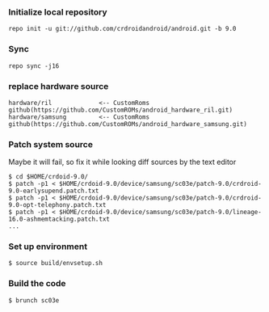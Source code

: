 
### Initialize local repository
```
repo init -u git://github.com/crdroidandroid/android.git -b 9.0
```
### Sync
```
repo sync -j16
```
### replace hardware source
```
hardware/ril             <-- CustomRoms github(https://github.com/CustomROMs/android_hardware_ril.git)
hardware/samsung         <-- CustomRoms github(https://github.com/CustomROMs/android_hardware_samsung.git)
```
### Patch system source
Maybe it will fail, so fix it while looking diff sources by the text editor
```
$ cd $HOME/crdoid-9.0/
$ patch -p1 < $HOME/crdoid-9.0/device/samsung/sc03e/patch-9.0/crdroid-9.0-earlysupend.patch.txt
$ patch -p1 < $HOME/crdoid-9.0/device/samsung/sc03e/patch-9.0/crdroid-9.0-opt-telephony.patch.txt
$ patch -p1 < $HOME/crdoid-9.0/device/samsung/sc03e/patch-9.0/lineage-16.0-ashmemtacking.patch.txt
...
```
### Set up environment
```
$ source build/envsetup.sh
```
### Build the code
```
$ brunch sc03e
```
